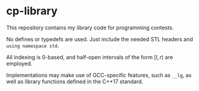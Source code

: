 # cp-library
This repository contains my library code for programming contests.

No defines or typedefs are used. Just include the needed STL headers and `using namespace std`.

All indexing is 0-based, and half-open intervals of the form $[l, r)$ are employed.

Implementations may make use of GCC-specific features, such as `__lg`, as well as library functions defined in the C++17 standard.